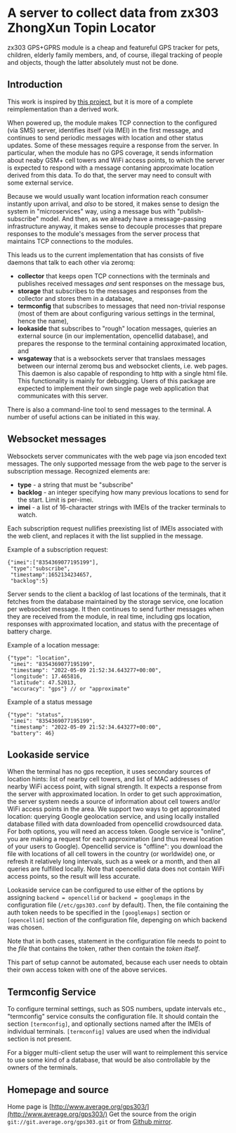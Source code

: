 # A server to collect data from zx303 ZhongXun Topin Locator

zx303 GPS+GPRS module is a cheap and featureful GPS tracker for pets,
children, elderly family members, and, of course, illegal tracking
of people and objects, though the latter absolutely must not be done.

## Introduction

This work is inspired by [this project](https://github.com/tobadia/petGPS),
but it is more of a complete reimplementation than a derived work.

When powered up, the module makes TCP connection to the configured
(via SMS) server, identifies itself (via IMEI) in the first message,
and continues to send periodic messages with location and other status
updates. Some of these messages require a response from the server.
In particular, when the module has no GPS coverage, it sends information
about neaby GSM+ cell towers and WiFi access points, to which the server
is expected to respond with a message contaning approximate location
derived from this data. To do that, the server may need to consult with
some external service.

Because we would usually want location information reach consumer
instantly upon arrival, and _also_ to be stored, it makes sense to
design the system in "microservices" way, using a message bus with
"publish-subscribe" model. And then, as we already have a message-passing
infrastructure anyway, it makes sense to decouple processes that prepare
responses to the module's messages from the server process that maintains
TCP connections to the modules.

This leads us to the current implementation that has consists of
five daemons that talk to each other via zeromq:

- **collector** that keeps open TCP connections with the terminals
  and publishes received messages _and_ sent responses on the message
  bus,
- **storage** that subscribes to the messages and responses from the
  collector and stores them in a database,
- **termconfig** that subscribes to messages that need non-trivial
  response (most of them are about configuring various settings in
  the terminal, hence the name),
- **lookaside** that subscribes to "rough" location messages, quieries
  an external source (in our implementation, opencellid database),
  and prepares the response to the terminal containing approximated
  location, and
- **wsgateway** that is a websockets server that translaes messages
  between our internal zeromq bus and websocket clients, i.e. web
  pages. This daemon is also capable of responding to http with
  a single html file. This functionality is mainly for debugging.
  Users of this package are expected to implement their own single
  page web application that communicates with this server.

There is also a command-line tool to send messages to the terminal.
A number of useful actions can be initiated in this way.

## Websocket messages

Websockets server communicates with the web page via json encoded
text messages. The only supported message from the web page to the
server is subscription message. Recognized elements are:

- **type** - a string that must be "subscribe"
- **backlog** - an integer specifying how many previous locations to
  send for the start. Limit is per-imei.
- **imei** - a list of 16-character strings with IMEIs of the
  tracker terminals to watch.

Each subscription request nullifies preexisting list of IMEIs
associated with the web client, and replaces it with the list supplied
in the message.

Example of a subscription request:

```
{"imei":["8354369077195199"],
 "type":"subscribe",
 "timestamp":1652134234657,
 "backlog":5}
```

Server sends to the client a backlog of last locations of the
terminals, that it fetches from the database maintained by the
storage service, one location per websocket message. It then
continues to send further messages when they are received from
the module, in real time, including gps location, responses with
approximated location, and status with the precentage of battery
charge.

Example of a location message:

```
{"type": "location",
 "imei": "8354369077195199",
 "timestamp": "2022-05-09 21:52:34.643277+00:00",
 "longitude": 17.465816,
 "latitude": 47.52013,
 "accuracy": "gps"} // or "approximate"
```

Example of a status message

```
{"type": "status",
 "imei": "8354369077195199",
 "timestamp": "2022-05-09 21:52:34.643277+00:00",
 "battery": 46}
```

## Lookaside service

When the terminal has no gps reception, it uses secondary sources of
location hints: list of nearby cell towers, and list of MAC addresses
of nearby WiFi access point, with signal strength. It expects a
response from the server with approximated location. In order to get
such approximation, the server system needs a source of information
about cell towers and/or WiFi access points in the area. We support
two ways to get approximated location: querying Google geolocation
service, and using locally installed database filled with data
downloaded from opencellid crowdsourced data. For both options,
you will need an access token. Google service is "online", you are
making a request for each approximation (and thus reveal location of
your users to Google). Opencellid service is "offline": you download
the file with locations of all cell towers in the country (or worldwide)
one, or refresh it relatively long intervals, such as a week or a month,
and then all queries are fulfilled locally. Note that opencellid data
does not contain WiFi access points, so the result will less accurate.

Lookaside service can be configured to use either of the options by
assigning `backend = opencellid` or `backend = googlemaps` in the
configuration file (`/etc/gps303.conf` by default). Then, the file
containing the auth token needs to be specified in the `[googlemaps]`
section or `[opencellid]` section of the configuration file, depenging
on which backend was chosen.

Note that in both cases, statement in the configuration file needs to
point to the _file_ that contains the token, rather then contain the
_token itself_.

This part of setup cannot be automated, because each user needs to
obtain their own access token with one of the above services.

## Termconfig Service

To configure terminal settings, such as SOS numbers, update intervals etc.,
"termconfig" service consults the configuration file. It should contain
the section `[termconfig]`, and optionally sections named after the IMEIs
of individual terminals. `[termconfig]` values are used when the individual
section is not present.

For a bigger multi-client setup the user will want to reimplement this
service to use some kind of a database, that would be also controllable
by the owners of the terminals.

## Homepage and source

Home page is [http://www.average.org/gps303/](http://www.average.org/gps303/)
Get the source from the origin `git://git.average.org/gps303.git`
or from [Github mirror](https://github.com/crosser/gps303).
